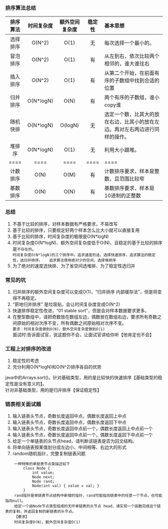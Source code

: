 ### 排序算法总结
| 排序算法 | 时间复杂度|额外空间复杂度|稳定性|基本思想|
|:---:|:---:|:---:|:---:|:---|
|选择排序|O(N^2)|O(1)|无|每次选择一个最小的。|
|冒泡排序|O(N^2)|O(1)|有|从左到右，依次比较两个相邻的，谁大谁往右|
|插入排序|O(N^2)|O(1)|有|从第二个开始，在前面有序的子数组中找到合适的位置|
|归并排序|O(N*logN)|O(N)|有|两个有序的子数组，谁小copy谁|
|随机快排|O(N*logN)|O(logN)|无|选定一个数，比其大的放在右边，比其小的放在左边。再对左右两边进行同样的操作。|
|堆排序|O(N*logN)|O(1)|无|利用大小跟堆。|
|====|====|====|====|====|
|计数排序|O(N)|O(M)|有|计数排序要求，样本是整数，且范围比较窄|
|基数排序|O(N)|O(N)|有|基数排序要求，样本是10进制的正整数|


### 总结
1. 不基于比较的排序，对样本数据有严格要求，不易改写  
2. 基于比较的排序，只要规定好两个样本怎么比大小就可以直接复用  
3. 基于比较的排序，时间复杂度的极限是O(N*logN)  
4. 时间复杂度O(N*logN)、额外空间复杂度低于O(N)、且稳定的基于比较的排序是`不存在的`。  
    `时间复杂度O(N*logN)的三个排序中。追求速度的话，选择快速排序，追求算法的稳定性，选归并排序。  
    追求算法使用绝对少的空间，选择堆排序`  
5. 为了绝对的速度选快排、为了省空间选堆排、为了稳定性选归并  

### 常见的坑
1. 归并排序的额外空间复杂度可以变成O(1)，“归并排序 内部缓存法”，但是将变得不再稳定。  
2. “原地归并排序" 是垃圾贴，会让时间复杂度变成O(N^2)  
3. 快速排序稳定性改进，“01 stable sort”，但是会对样本数据要求更多。  
4. 在整型数组中，请把奇数放在数组左边，偶数放在数组右边，要求所有奇数之间原始的相对次序不变，所有偶数之间原始相对次序不变。  
   `要求：时间复杂度做到O(N)，额外空间复杂度做到O(1)`  
   面试时:告诉面试官，说这题你不会，让面试官讲给你听【他肯定也不会】  


### 工程上对排序的改进
1. 稳定性的考虑  
2. 充分利用O(N*logN)和O(N^2)排序各自的优势  


java中的Arrays.sort()。针对基础类型，用的是比较快的快速排序【基础类型的稳定性是没有意义的】。  
针对非基础类型，用的是归并排序【保证稳定性】  

### 链表相关面试题
1. 输入链表头节点，奇数长度返回中点，偶数长度返回上中点  
2. 输入链表头节点，奇数长度返回中点，偶数长度返回下中点  
3. 输入链表头节点，奇数长度返回中点前一个，偶数长度返回上中点前一个  
4. 输入链表头节点，奇数长度返回中点前一个，偶数长度返回下中点前一个  
5. 给定一个单链表的头节点head，请判断该链表是否为回文结构。  
6. 将单向链表按某值划分成左边小、中间相等、右边大的形式  
7. random随机指针，完整复制链表问题  
```text
    一种特殊的单链表节点类描述如下
        class Node {
            int value;
            Node next;
            Node rand;
            Node(int val) { value = val; }
        }
    rand指针是单链表节点结构中新增的指针，rand可能指向链表中的任意一个节点，也可能指向null。
    给定一个由Node节点类型组成的无环单链表的头节点 head，请实现一个函数完成这个链表的复制，并返回复制的新链表的头节点。
    【要求】
    时间复杂度O(N)，额外空间复杂度O(1) 
```
    